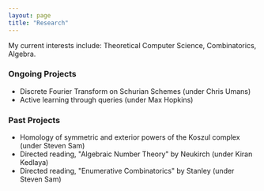 ```yaml
---
layout: page
title: "Research"
---
```


My current interests include: Theoretical Computer Science, Combinatorics, Algebra. 

### Ongoing Projects
- Discrete Fourier Transform on Schurian Schemes (under Chris Umans)
- Active learning through queries (under Max Hopkins)

### Past Projects
- Homology of symmetric and exterior powers of the Koszul complex (under Steven Sam)
- Directed reading, "Algebraic Number Theory" by Neukirch (under Kiran Kedlaya)
- Directed reading, "Enumerative Combinatorics" by Stanley (under Steven Sam)
